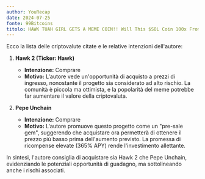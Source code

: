 ```yaml
---
author: YouRecap
date: 2024-07-25
fonte: 99Bitcoins
titolo: HAWK TUAH GIRL GETS A MEME COIN!! Will This $SOL Coin 100x From Here?!
---
```


Ecco la lista delle criptovalute citate e le relative intenzioni dell'autore:

1. **Hawk 2 (Ticker: Hawk)** 
   - **Intenzione:** Comprare
   - **Motivo:** L'autore vede un'opportunità di acquisto a prezzi di ingresso, nonostante il progetto sia considerato ad alto rischio. La comunità è piccola ma ottimista, e la popolarità del meme potrebbe far aumentare il valore della criptovaluta.

2. **Pepe Unchain**
   - **Intenzione:** Comprare
   - **Motivo:** L'autore promuove questo progetto come un "pre-sale gem", suggerendo che acquistare ora permetterà di ottenere il prezzo più basso prima dell'aumento previsto. La promessa di ricompense elevate (365% APY) rende l'investimento allettante.

In sintesi, l'autore consiglia di acquistare sia Hawk 2 che Pepe Unchain, evidenziando le potenziali opportunità di guadagno, ma sottolineando anche i rischi associati.
